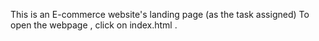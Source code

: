 This is an E-commerce website's landing page (as the task assigned)
To open the webpage , click on index.html .
